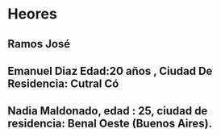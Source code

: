 # Heores
## Ramos José
## Emanuel Diaz Edad:20 años , Ciudad De Residencia: Cutral Có
## Nadia Maldonado, edad : 25, ciudad de residencia: Benal Oeste (Buenos Aires).
